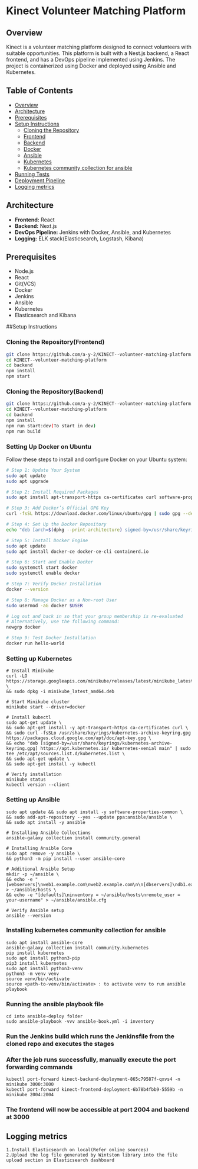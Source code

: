 # Kinect Volunteer Matching Platform

## Overview

Kinect is a volunteer matching platform designed to connect volunteers with suitable opportunities. This platform is built with a Nest.js backend, a React frontend, and has a DevOps pipeline implemented using Jenkins. The project is containerized using Docker and deployed using Ansible and Kubernetes.

## Table of Contents

- [Overview](#overview)
- [Architecture](#architecture)
- [Prerequisites](#prerequisites)
- [Setup Instructions](#setup-instructions)
  - [Cloning the Repository](#cloning-the-repository)
  - [Frontend](#frontend)
  - [Backend](#backend)
  - [Docker](#docker)
  - [Ansible](#ansible)
  - [Kubernetes](#kubernetes)
  - [Kubernetes community collection for ansible](#kubernetes-community-module)
- [Running Tests](#running-tests)
- [Deployment Pipeline](#deployment-pipeline)
- [Logging metrics](#logging-metrics)

## Architecture

- **Frontend:** React
- **Backend:** Next.js
- **DevOps Pipeline:** Jenkins with Docker, Ansible, and Kubernetes
- **Logging:** ELK stack(Elasticsearch, Logstash, Kibana)

## Prerequisites

- Node.js
- React
- Git(VCS)
- Docker
- Jenkins
- Ansible
- Kubernetes
- Elasticsearch and Kibana

##Setup Instructions

### Cloning the Repository(Frontend)

```bash
git clone https://github.com/a-y-2/KINECT--volunteer-matching-platform.git
cd KINECT--volunteer-matching-platform
cd backend
npm install
npm start
```

### Cloning the Repository(Backend)

```bash
git clone https://github.com/a-y-2/KINECT--volunteer-matching-platform.git
cd KINECT--volunteer-matching-platform
cd backend
npm install
npm run start:dev(To start in dev)
npm run build
```

### Setting Up Docker on Ubuntu

Follow these steps to install and configure Docker on your Ubuntu system:

```bash
# Step 1: Update Your System
sudo apt update
sudo apt upgrade

# Step 2: Install Required Packages
sudo apt install apt-transport-https ca-certificates curl software-properties-common

# Step 3: Add Docker’s Official GPG Key
curl -fsSL https://download.docker.com/linux/ubuntu/gpg | sudo gpg --dearmor -o /usr/share/keyrings/docker-archive-keyring.gpg

# Step 4: Set Up the Docker Repository
echo "deb [arch=$(dpkg --print-architecture) signed-by=/usr/share/keyrings/docker-archive-keyring.gpg] https://download.docker.com/linux/ubuntu $(lsb_release -cs) stable" | sudo tee /etc/apt/sources.list.d/docker.list > /dev/null

# Step 5: Install Docker Engine
sudo apt update
sudo apt install docker-ce docker-ce-cli containerd.io

# Step 6: Start and Enable Docker
sudo systemctl start docker
sudo systemctl enable docker

# Step 7: Verify Docker Installation
docker --version

# Step 8: Manage Docker as a Non-root User
sudo usermod -aG docker $USER

# Log out and back in so that your group membership is re-evaluated
# Alternatively, use the following command:
newgrp docker

# Step 9: Test Docker Installation
docker run hello-world

```

### Setting up Kubernetes

```
# Install Minikube
curl -LO https://storage.googleapis.com/minikube/releases/latest/minikube_latest_amd64.deb \
&& sudo dpkg -i minikube_latest_amd64.deb

# Start Minikube cluster
minikube start --driver=docker

# Install kubectl
sudo apt-get update \
&& sudo apt-get install -y apt-transport-https ca-certificates curl \
&& sudo curl -fsSLo /usr/share/keyrings/kubernetes-archive-keyring.gpg https://packages.cloud.google.com/apt/doc/apt-key.gpg \
&& echo "deb [signed-by=/usr/share/keyrings/kubernetes-archive-keyring.gpg] https://apt.kubernetes.io/ kubernetes-xenial main" | sudo tee /etc/apt/sources.list.d/kubernetes.list \
&& sudo apt-get update \
&& sudo apt-get install -y kubectl

# Verify installation
minikube status
kubectl version --client
```

### Setting up Ansible

```
sudo apt update && sudo apt install -y software-properties-common \
&& sudo add-apt-repository --yes --update ppa:ansible/ansible \
&& sudo apt install -y ansible

# Installing Ansible Collections
ansible-galaxy collection install community.general

# Installing Ansible Core
sudo apt remove -y ansible \
&& python3 -m pip install --user ansible-core

# Additional Ansible Setup
mkdir -p ~/ansible \
&& echo -e "[webservers]\nweb1.example.com\nweb2.example.com\n\n[dbservers]\ndb1.example.com" > ~/ansible/hosts \
&& echo -e "[defaults]\ninventory = ~/ansible/hosts\nremote_user = your-username" > ~/ansible/ansible.cfg

# Verify Ansible setup
ansible --version
```

### Installing kubernetes community collection for ansible

```
sudo apt install ansible-core
ansible-galaxy collection install community.kubernetes
pip install kubernetes
sudo apt install python3-pip
pip3 install kubernetes
sudo apt install python3-venv
python3 -m venv venv
source venv/bin/activate
source <path-to-venv/bin/activate> : to activate venv to run ansible playbook
```

### Running the ansible playbook file
```
cd into ansible-deploy folder
sudo ansible-playbook -vvv ansible-book.yml -i inventory
```

### Run the Jenkins build which runs the Jenkinsfile from the cloned repo and executes the stages

### After the job runs successfully, manually execute the port forwarding commands
```
kubectl port-forward kinect-backend-deployment-865c79587f-qxvs4 -n minikube 3000:3000
kubectl port-forward kinect-frontend-deployment-6b78b4fbb9-5559b -n minikube 2004:2004
```
### The frontend will now be accessible at port 2004 and backend at 3000

## Logging metrics
```
1.Install Elasticsearch on local(Refer online sources)
2.Upload the log file generated by Wintston library into the file upload section in Elasticsearch dashboard
```






